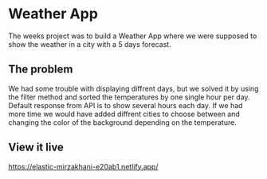 # Weather App

The weeks project was to build a Weather App where we were supposed to show the weather in a city with a 5 days forecast.

## The problem

We had some trouble with displaying diffrent days, but we solved it by using the filter method and sorted the temperatures by one single hour per day. Default response from API is to show several hours each day.
If we had more time we would have added diffrent cities to choose between and changing the color of the background depending on the temperature.

## View it live

https://elastic-mirzakhani-e20ab1.netlify.app/
